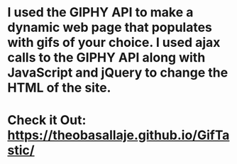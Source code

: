 # I used the GIPHY API to make a dynamic web page that populates with gifs of your choice. I used ajax calls to the GIPHY API along with JavaScript and jQuery to change the HTML of the site.

# Check it Out: https://theobasallaje.github.io/GifTastic/
